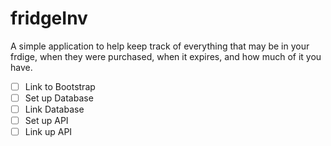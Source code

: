 fridgeInv
=========
A simple application to help keep track of everything that may be in your frdige, when they were purchased, when it expires, and how much of it you have.

- [ ] Link to Bootstrap
- [ ] Set up Database
- [ ] Link Database
- [ ] Set up API
- [ ] Link up API